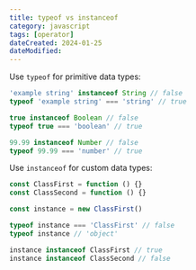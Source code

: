 ```yaml
---
title: typeof vs instanceof
category: javascript
tags: [operator]
dateCreated: 2024-01-25
dateModified:
---
```


Use `typeof` for primitive data types:

```javascript
'example string' instanceof String // false
typeof 'example string' === 'string' // true

true instanceof Boolean // false
typeof true === 'boolean' // true

99.99 instanceof Number // false
typeof 99.99 === 'number' // true
```

Use `instanceof` for custom data types:

```javascript
const ClassFirst = function () {}
const ClassSecond = function () {}

const instance = new ClassFirst()

typeof instance === 'ClassFirst' // false
typeof instance // 'object'

instance instanceof ClassFirst // true
instance instanceof ClassSecond // false
```
